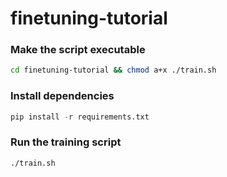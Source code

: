 # finetuning-tutorial
### Make the script executable
```bash
cd finetuning-tutorial && chmod a+x ./train.sh
```

### Install dependencies
```python
pip install -r requirements.txt
```

### Run the training script
```bash
./train.sh
```
